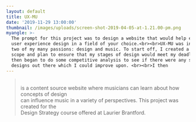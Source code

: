 ```yaml
---
layout: default
title: UX-MU
date: '2019-11-29 13:00:00'
thumbnail: /images/uploads/screen-shot-2019-04-05-at-1.21.00-pm.png
myangle: >-
  The prompt for this project was to design a website that would help explain
  user experience design in a field of your choice.<br><br>UX-MU was inspired by
  two of my many passions: design and music. To start off, I created a project
  scope and plan to ensure that my stages of design would meet my deadline. I
  then began to do some competitive analysis to see if there were any similar
  designs out there which I could improve upon. <br><br>I then
---
```

> <br>is a content source website where musicians can learn about how concepts of design <br>can influence music in a variety of perspectives. This project was created for the <br> Design Strategy course offered at Laurier Brantford.
